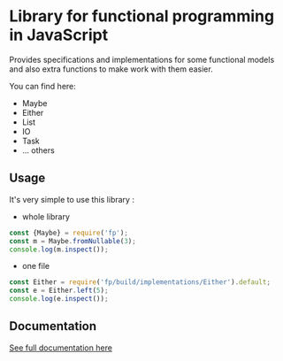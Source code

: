 # Library for functional programming in JavaScript

Provides specifications and implementations for some functional models and also extra functions to make work with them easier.

You can find here:
- Maybe
- Either
- List
- IO
- Task
- ... others

## Usage
It's very simple to use this library :

- whole library
```javascript
const {Maybe} = require('fp');
const m = Maybe.fromNullable(3);
console.log(m.inspect()); 
```

- one file
```javascript
const Either = require('fp/build/implementations/Either').default;
const e = Either.left(5);
console.log(e.inspect()); 
```

## Documentation
[See full documentation here](https://htmlpreview.github.io/?https://github.com/a-chepugov/fp/docs/docs/index.html)
